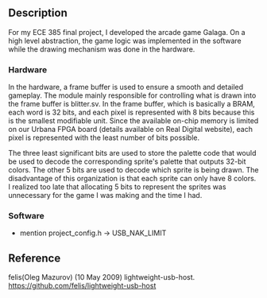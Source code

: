 ## Description
For my ECE 385 final project, I developed the arcade game Galaga. On a high level abstraction, the game logic was implemented in the software while the drawing mechanism was done in the hardware.

### Hardware
In the hardware, a frame buffer is used to ensure a smooth and detailed gameplay. The module mainly responsible for controlling what is drawn into the frame buffer is blitter.sv. In the frame buffer, which is basically a BRAM, each word is 32 bits, and each pixel is represented with 8 bits because this is the smallest modifiable unit. Since the available on-chip memory is limited on our Urbana FPGA board (details available on Real Digital website), each pixel is represented with the least number of bits possible.

The three least significant bits are used to store the palette code that would be used to decode the corresponding sprite's palette that outputs 32-bit colors. The other 5 bits are used to decode which sprite is being drawn. The disadvantage of this organization is that each sprite can only have 8 colors. I realized too late that allocating 5 bits to represent the sprites was unnecessary for the game I was making and the time I had. 

### Software
* mention project_config.h -> USB_NAK_LIMIT

## Reference
felis(Oleg Mazurov) (10 May 2009) lightweight-usb-host. https://github.com/felis/lightweight-usb-host
